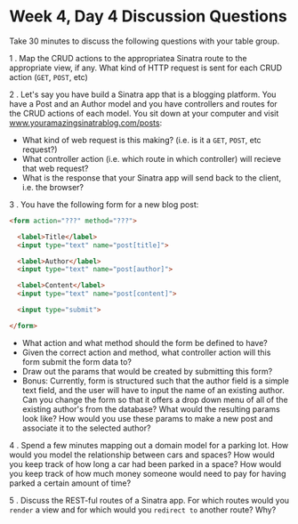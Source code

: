 # Week 4, Day 4 Discussion Questions

Take 30 minutes to discuss the following questions with your table group. 

1 . Map the CRUD actions to the appropriatea Sinatra route to the appropriate view, if any. What kind of HTTP request is sent for each CRUD action (`GET`, `POST`, etc)

2 . Let's say you have build a Sinatra app that is a blogging platform. You have a Post and an Author model and you have controllers and routes for the CRUD actions of each model. You sit down at your computer and visit www.youramazingsinatrablog.com/posts:
  * What kind of web request is this making? (i.e. is it a `GET`, `POST`, etc request?)
  * What controller action (i.e. which route in which controller) will recieve that web request?
  * What is the response that your Sinatra app will send back to the client, i.e. the browser?

  
3 . You have the following form for a new blog post:

```html
<form action="???" method="???">

  <label>Title</label>
  <input type="text" name="post[title]">

  <label>Author</label>
  <input type="text" name="post[author]">

  <label>Content</label>
  <input type="text" name="post[content]">

  <input type="submit">

</form>
```

  * What action and what method should the form be defined to have?
  * Given the correct action and method, what controller action will this form submit the form data to?
  * Draw out the params that would be created by submitting this form?
  * Bonus: Currently, form is structured such that the author field is a simple text field, and the user will have to input the name of an existing author. Can you change the form so that it offers a drop down menu of all of the existing author's from the database? What would the resulting params look like? How would you use these params to make a new post and associate it to the selected author?

4 . Spend a few minutes mapping out a domain model for a parking lot. How would you model the relationship between cars and spaces? How would you keep track of how long a car had been parked in a space? How would you keep track of how much money someone would need to pay for having parked a certain amount of time?

5 . Discuss the REST-ful routes of a Sinatra app. For which routes would you `render` a view and for which would you `redirect to` another route? Why?
